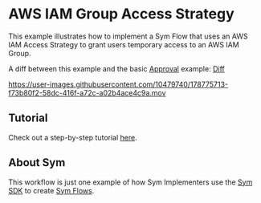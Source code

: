 # AWS IAM Group Access Strategy

This example illustrates how to implement a Sym Flow that uses an AWS IAM Access Strategy to grant users temporary access to an AWS IAM Group.

A diff between this example and the basic [Approval](../approvals) example: [Diff](https://github.com/symopsio/examples/compare/eae7c3463f1edd910c9768dfa6ae9b5132d6e630...81312a21b0adc0bc4e6e66b8b0e0f4b3d59438a5)

https://user-images.githubusercontent.com/10479740/178775713-f73b80f2-58dc-416f-a72c-a02b4ace4c9a.mov

## Tutorial

Check out a step-by-step tutorial [here](https://docs.symops.com/docs/aws-iam).

## About Sym

This workflow is just one example of how Sym Implementers use the [Sym SDK](https://docs.symops.com/docs) to create [Sym Flows](https://docs.symops.com/docs/sym-access-flows).
